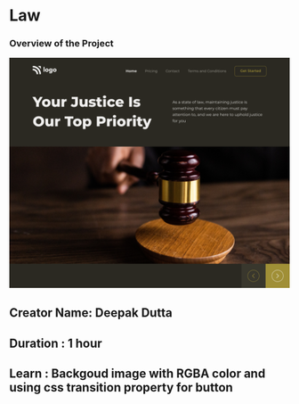 # Law

### Overview of the Project

![Test Image 1](./thumbnail.png)

## Creator Name: **Deepak Dutta**

## Duration : **1 hour**

## Learn : Backgoud image with RGBA color and using css transition property for button
